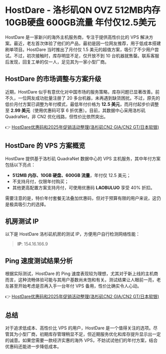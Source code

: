 # HostDare - 洛杉矶QN OVZ 512MB内存 10GB硬盘 600GB流量 年付仅12.5美元

HostDare 是一家新兴的海外主机服务商，专注于提供高性价比的 VPS 解决方案。最近，老左首次体验了他们的产品，最初是因一位网友推荐，用于低成本搭建刷单项目。HostDare 当时推出了月付仅 1.5 美元的超值方案，吸引了不少用户尝试。不过，初次接触时，库存明显不足，仅开放不到 10 台机器就售罄。联系客服后发现，回复工单的仅一人，足见其为一家小型厂商。

## HostDare 的市场调整与方案升级

近期，HostDare 似乎有意优化对中国市场的服务策略，库存问题已显著改善。前不久，一位网友成功批量注册了 20 多台机器，未再遇到缺货困扰。不过，原先的低价月付方案已调整为年付模式，最低年付价格为 **12.5 美元**，而月付起步价调整至 **2.99 美元**（使用优惠码可享 6 折优惠）。目前，其数据中心采用洛杉矶 QuadraNet，非 CN2 优化线路，但性价比依然突出。

👉 [HostDare优惠码和2025年促销活动整理(洛杉矶CN2 GIA/CN2 GT/日本软银)](https://bit.ly/hostdare)

## HostDare 的 VPS 方案概览

HostDare 提供基于洛杉矶 QuadraNet 数据中心的 VPS 主机服务，其中年付方案包括以下亮点：
- **512MB 内存、10GB 硬盘、600GB 流量**，年付仅 12.5 美元；
- 不支持月付，仅限年付购买；
- 其他更高配置方案支持月付，可使用优惠码 **LAOBULUO** 享受 40% 折扣。

需要注意的是，特价年付套餐无法叠加优惠码，但对于预算有限的用户来说，这仍是极具吸引力的选择。

## 机房测试 IP

以下是 HostDare 洛杉矶机房的测试 IP，方便用户自行检测网络性能：
> **IP**: 154.16.166.9

## Ping 速度测试结果分析

根据实际测试，HostDare 的 Ping 速度表现较为理想，尤其对于新上线的主机商而言，这种流畅体验可能与其用户基数尚未饱和有关。测试结果让人眼前一亮，老左甚至开始考虑是否再入手一台年付 VPS 备用，性价比确实令人心动。

👉 [HostDare优惠码和2025年促销活动整理(洛杉矶CN2 GIA/CN2 GT/日本软银)](https://bit.ly/hostdare)

## 总结

对于追求低成本、高性价比 VPS 的用户，HostDare 是一个值得关注的选项。尽管其为小型厂商，初期库存管理稍显不足，但近期服务优化和库存提升显示出一定的诚意。如果您需要一款经济实惠的海外 VPS，不妨试试他们的年付方案，结合优惠码还能进一步降低成本。
